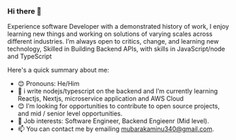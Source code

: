 ### Hi there 👋

<!--
**mubarak23/mubarak23** is a ✨ _special_ ✨ repository because its `README.md` (this file) appears on your GitHub profile.
!-->

Experience software Developer with a demonstrated history of work, I enjoy learning new things and working on solutions of varying scales across different industries. I’m always open to critics, change, and learning new technology, Skilled in Building Backend APIs, with skills in JavaScript/node and TypeScript

Here's a quick summary about me:

- 😊 Pronouns: He/Him
- 🌱 i write nodejs/typescript on the backend and I’m currently learning Reactjs, Nextjs, microservice application and AWS Cloud
- 😊 I’m looking for opportunities to contribute to open source projects, and mid / senior level opportunities.
- 💼 Job interests: Software Engineer, Backend Engieenr (Mid level).
- 📫 You can contact me by emailing mubarakaminu340@gmail.com.



